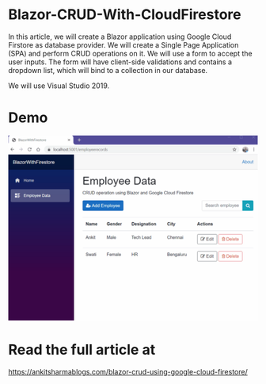 # Blazor-CRUD-With-CloudFirestore
In this article, we will create a Blazor application using Google Cloud Firstore as database provider. We will create a Single Page Application (SPA) and perform CRUD operations on it. We will use a form to accept the user inputs. The form will have client-side validations and contains a dropdown list, which will bind to a collection in our database.

We will use Visual Studio 2019.

# Demo

![Alt Text](https://github.com/AnkitSharma-007/Blazor-CRUD-With-CloudFirestore/blob/master/Output/BlazorWithFirestore.gif)

# Read the full article at

https://ankitsharmablogs.com/blazor-crud-using-google-cloud-firestore/
